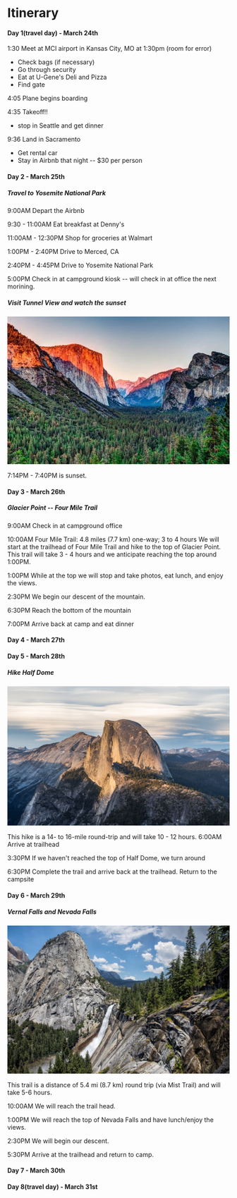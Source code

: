 # Itinerary
#### Day 1(travel day) - March 24th
1:30     Meet at MCI airport in Kansas City, MO at 1:30pm (room for error)
* Check bags (if necessary)
* Go through security
* Eat at U-Gene's Deli and Pizza
* Find gate
            
4:05     Plane begins boarding

4:35     Takeoff!!
* stop in Seattle and get dinner

9:36     Land in Sacramento
* Get rental car
* Stay in Airbnb that night -- $30 per person
#### Day 2 - March 25th
##### Travel to Yosemite National Park
9:00AM Depart the Airbnb

9:30 - 11:00AM Eat breakfast at Denny's

11:00AM - 12:30PM Shop for groceries at Walmart

1:00PM - 2:40PM Drive to Merced, CA

2:40PM - 4:45PM Drive to Yosemite National Park

5:00PM Check in at campground kiosk -- will check in at office the next morining.

##### Visit Tunnel View and watch the sunset
![Tunnel View Sunset](https://github.com/danielking13/TripProjectSE/blob/master/yosemite-sunset.jpg "Tunnel View Sunset")

7:14PM - 7:40PM is sunset. 

#### Day 3 - March 26th
##### Glacier Point -- Four Mile Trail
9:00AM Check in at campground office

10:00AM Four Mile Trail: 4.8 miles (7.7 km) one-way; 3 to 4 hours
We will start at the trailhead of Four Mile Trail and hike to the top of Glacier Point. This trail will take 3 - 4 hours and we anticipate reaching the top around 1:00PM.

1:00PM While at the top we will stop and take photos, eat lunch, and enjoy the views.

2:30PM We begin our descent of the mountain. 

6:30PM Reach the bottom of the mountain

7:00PM Arrive back at camp and eat dinner

#### Day 4 - March 27th


#### Day 5 - March 28th
##### Hike Half Dome
![Half Dome](https://github.com/danielking13/TripProjectSE/blob/master/half-dome.jpg "Half Dome")

This hike is a 14- to 16-mile round-trip and will take 10 - 12 hours.
6:00AM Arrive at trailhead

3:30PM If we haven't reached the top of Half Dome, we turn around

6:30PM Complete the trail and arrive back at the trailhead.
Return to the campsite

#### Day 6 - March 29th
##### Vernal Falls and Nevada Falls
![Vernal and Nevada Falls](https://github.com/danielking13/TripProjectSE/blob/master/vernal-nevada-falls.jpg "Vernal and Nevada Falls")

This trail is a distance of 5.4 mi (8.7 km) round trip (via Mist Trail) and will take 5-6 hours.

10:00AM We will reach the trail head.

1:00PM We will reach the top of Nevada Falls and have lunch/enjoy the views.

2:30PM We will begin our descent.

5:30PM Arrive at the trailhead and return to camp.

#### Day 7 - March 30th

#### Day 8(travel day) - March 31st

